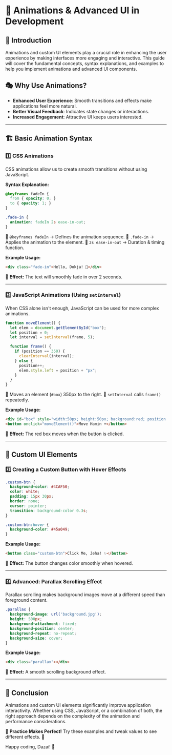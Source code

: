 # 🎨 Animations & Advanced UI in Development

## 🚀 Introduction
Animations and custom UI elements play a crucial role in enhancing the user experience by making interfaces more engaging and interactive. This guide will cover the fundamental concepts, syntax explanations, and examples to help you implement animations and advanced UI components.

## 🎭 Why Use Animations?
- **Enhanced User Experience**: Smooth transitions and effects make applications feel more natural.
- **Better Visual Feedback**: Indicates state changes or interactions.
- **Increased Engagement**: Attractive UI keeps users interested.

---

## 🏗️ Basic Animation Syntax
### 1️⃣ CSS Animations
CSS animations allow us to create smooth transitions without using JavaScript.

**Syntax Explanation:**
```css
@keyframes fadeIn {
  from { opacity: 0; }
  to { opacity: 1; }
}

.fade-in {
  animation: fadeIn 2s ease-in-out;
}
```
🔹 `@keyframes fadeIn` → Defines the animation sequence.
🔹 `.fade-in` → Applies the animation to the element.
🔹 `2s ease-in-out` → Duration & timing function.

**Example Usage:**
```html
<div class="fade-in">Hello, Dokja! 👋</div>
```
🎯 **Effect:** The text will smoothly fade in over 2 seconds.

---

### 2️⃣ JavaScript Animations (Using `setInterval`)
When CSS alone isn't enough, JavaScript can be used for more complex animations.

```js
function moveElement() {
  let elem = document.getElementById("box");
  let position = 0;
  let interval = setInterval(frame, 5);

  function frame() {
    if (position == 350) {
      clearInterval(interval);
    } else {
      position++;
      elem.style.left = position + "px";
    }
  }
}
```

🔹 Moves an element (`#box`) 350px to the right.
🔹 `setInterval` calls `frame()` repeatedly.

**Example Usage:**
```html
<div id="box" style="width:50px; height:50px; background:red; position:absolute;"></div>
<button onclick="moveElement()">Move Hamin ➡️</button>
```
🎯 **Effect:** The red box moves when the button is clicked.

---

## 🎨 Custom UI Elements

### 3️⃣ Creating a Custom Button with Hover Effects
```css
.custom-btn {
  background-color: #4CAF50;
  color: white;
  padding: 15px 30px;
  border: none;
  cursor: pointer;
  transition: background-color 0.3s;
}

.custom-btn:hover {
  background-color: #45a049;
}
```
**Example Usage:**
```html
<button class="custom-btn">Click Me, Jeha! ✨</button>
```
🎯 **Effect:** The button changes color smoothly when hovered.

---

### 4️⃣ Advanced: Parallax Scrolling Effect
Parallax scrolling makes background images move at a different speed than foreground content.

```css
.parallax {
  background-image: url('background.jpg');
  height: 500px;
  background-attachment: fixed;
  background-position: center;
  background-repeat: no-repeat;
  background-size: cover;
}
```
**Example Usage:**
```html
<div class="parallax"></div>
```
🎯 **Effect:** A smooth scrolling background effect.

---

## 🏁 Conclusion
Animations and custom UI elements significantly improve application interactivity. Whether using CSS, JavaScript, or a combination of both, the right approach depends on the complexity of the animation and performance considerations.

🔹 **Practice Makes Perfect!** Try these examples and tweak values to see different effects. 🚀

Happy coding, Dazai! 🎉

